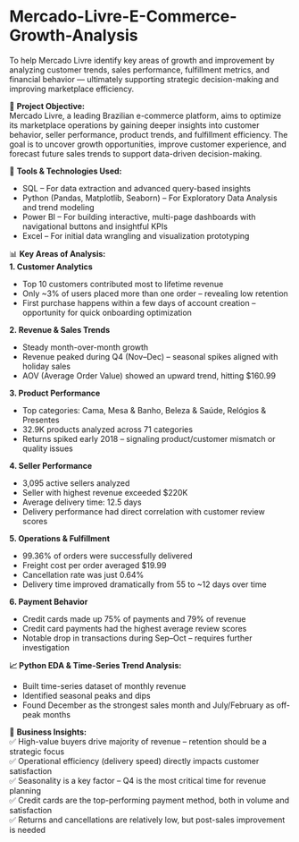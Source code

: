 # Mercado-Livre-E-Commerce-Growth-Analysis  
To help Mercado Livre identify key areas of growth and improvement by analyzing customer trends, sales performance, fulfillment metrics, and financial behavior — ultimately supporting strategic decision-making and improving marketplace efficiency.

📌 **Project Objective:**  
Mercado Livre, a leading Brazilian e-commerce platform, aims to optimize its marketplace operations by gaining deeper insights into customer behavior, seller performance, product trends, and fulfillment efficiency. The goal is to uncover growth opportunities, improve customer experience, and forecast future sales trends to support data-driven decision-making.

🧩 **Tools & Technologies Used:**  
* SQL – For data extraction and advanced query-based insights
* Python (Pandas, Matplotlib, Seaborn) – For Exploratory Data Analysis and trend modeling
* Power BI – For building interactive, multi-page dashboards with navigational buttons and insightful KPIs
* Excel – For initial data wrangling and visualization prototyping

📊 **Key Areas of Analysis:**  
**1. Customer Analytics**  
* Top 10 customers contributed most to lifetime revenue  
* Only ~3% of users placed more than one order – revealing low retention  
* First purchase happens within a few days of account creation – opportunity for quick onboarding optimization

**2. Revenue & Sales Trends**  
* Steady month-over-month growth  
* Revenue peaked during Q4 (Nov–Dec) – seasonal spikes aligned with holiday sales  
* AOV (Average Order Value) showed an upward trend, hitting $160.99

**3. Product Performance** 
* Top categories: Cama, Mesa & Banho, Beleza & Saúde, Relógios & Presentes  
* 32.9K products analyzed across 71 categories  
* Returns spiked early 2018 – signaling product/customer mismatch or quality issues

**4. Seller Performance**  
* 3,095 active sellers analyzed  
* Seller with highest revenue exceeded $220K  
* Average delivery time: 12.5 days  
* Delivery performance had direct correlation with customer review scores

**5. Operations & Fulfillment**  
* 99.36% of orders were successfully delivered  
* Freight cost per order averaged $19.99  
* Cancellation rate was just 0.64%  
* Delivery time improved dramatically from 55 to ~12 days over time

**6. Payment Behavior**  
* Credit cards made up 75% of payments and 79% of revenue  
* Credit card payments had the highest average review scores  
* Notable drop in transactions during Sep–Oct – requires further investigation

**📈 Python EDA & Time-Series Trend Analysis:**  
* Built time-series dataset of monthly revenue  
* Identified seasonal peaks and dips  
* Found December as the strongest sales month and July/February as off-peak months

📌 **Business Insights:**  
✅ High-value buyers drive majority of revenue – retention should be a strategic focus  
✅ Operational efficiency (delivery speed) directly impacts customer satisfaction  
✅ Seasonality is a key factor – Q4 is the most critical time for revenue planning  
✅ Credit cards are the top-performing payment method, both in volume and satisfaction  
✅ Returns and cancellations are relatively low, but post-sales improvement is needed
